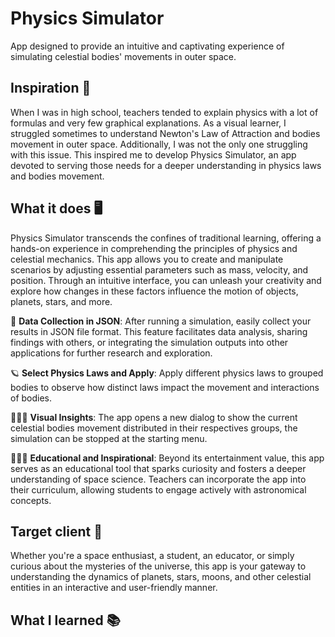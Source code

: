 # Physics Simulator
App designed to provide an intuitive and captivating experience of simulating celestial bodies' movements in outer space.

## Inspiration 💭
When I was in high school, teachers tended to explain physics with a lot of formulas and very few graphical explanations. As a visual learner, I struggled sometimes to understand Newton's Law of Attraction and bodies movement in outer space. Additionally, I was not the only one struggling with this issue. This inspired me to develop Physics Simulator, an app devoted to serving those needs for a deeper understanding in physics laws and bodies movement.

## What it does 🖥
Physics Simulator transcends the confines of traditional learning, offering a hands-on experience in comprehending the principles of physics and celestial mechanics. This app allows you to create and manipulate scenarios by adjusting essential parameters such as mass, velocity, and position. Through an intuitive interface, you can unleash your creativity and explore how changes in these factors influence the motion of objects, planets, stars, and more.

📁 **Data Collection in JSON**: After running a simulation, easily collect your results in JSON file format. This feature facilitates data analysis, sharing findings with others, or integrating the simulation outputs into other applications for further research and exploration.

🪐 **Select Physics Laws and Apply**: Apply different physics laws to grouped bodies to observe how distinct laws impact the movement and interactions of bodies.

👨🏻‍💻 **Visual Insights**: The app opens a new dialog to show the current celestial bodies movement distributed in their respectives groups, the simulation can be stopped at the starting menu.

🧑🏻‍🎓 **Educational and Inspirational**: Beyond its entertainment value, this app serves as an educational tool that sparks curiosity and fosters a deeper understanding of space science. Teachers can incorporate the app into their curriculum, allowing students to engage actively with astronomical concepts.

## Target client 👤
Whether you're a space enthusiast, a student, an educator, or simply curious about the mysteries of the universe, this app is your gateway to understanding the dynamics of planets, stars, moons, and other celestial entities in an interactive and user-friendly manner.

## What I learned 📚

